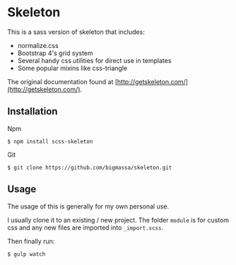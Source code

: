 # Skeleton
This is a sass version of skeleton that includes:
* normalize.css
* Bootstrap 4's grid system
* Several handy css utilities for direct use in templates
* Some popular mixins like css-triangle

The original documentation found at [http://getskeleton.com/](http://getskeleton.com/).

## Installation
Npm
```
$ npm install scss-skeleton
```

Git
```
$ git clone https://github.com/bigmassa/skeleton.git
```

## Usage
The usage of this is generally for my own personal use.

I usually clone it to an existing / new project.
The folder `module` is for custom css and any new files are imported into `_import.scss`.

Then finally run:
```
$ gulp watch
```